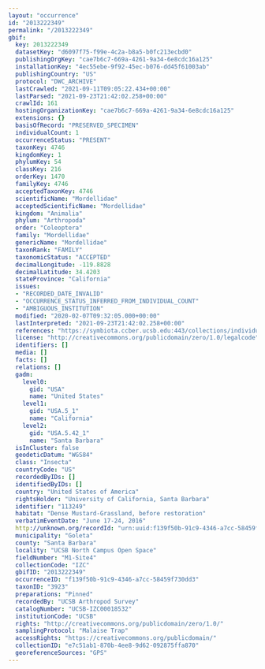 ```yaml
---
layout: "occurrence"
id: "2013222349"
permalink: "/2013222349"
gbif:
  key: 2013222349
  datasetKey: "d6097f75-f99e-4c2a-b8a5-b0fc213ecbd0"
  publishingOrgKey: "cae7b6c7-669a-4261-9a34-6e8cdc16a125"
  installationKey: "4ec55ebe-9f92-45ec-b076-dd45f61003ab"
  publishingCountry: "US"
  protocol: "DWC_ARCHIVE"
  lastCrawled: "2021-09-11T09:05:22.434+00:00"
  lastParsed: "2021-09-23T21:42:02.258+00:00"
  crawlId: 161
  hostingOrganizationKey: "cae7b6c7-669a-4261-9a34-6e8cdc16a125"
  extensions: {}
  basisOfRecord: "PRESERVED_SPECIMEN"
  individualCount: 1
  occurrenceStatus: "PRESENT"
  taxonKey: 4746
  kingdomKey: 1
  phylumKey: 54
  classKey: 216
  orderKey: 1470
  familyKey: 4746
  acceptedTaxonKey: 4746
  scientificName: "Mordellidae"
  acceptedScientificName: "Mordellidae"
  kingdom: "Animalia"
  phylum: "Arthropoda"
  order: "Coleoptera"
  family: "Mordellidae"
  genericName: "Mordellidae"
  taxonRank: "FAMILY"
  taxonomicStatus: "ACCEPTED"
  decimalLongitude: -119.8828
  decimalLatitude: 34.4203
  stateProvince: "California"
  issues:
  - "RECORDED_DATE_INVALID"
  - "OCCURRENCE_STATUS_INFERRED_FROM_INDIVIDUAL_COUNT"
  - "AMBIGUOUS_INSTITUTION"
  modified: "2020-02-07T09:32:05.000+00:00"
  lastInterpreted: "2021-09-23T21:42:02.258+00:00"
  references: "https://symbiota.ccber.ucsb.edu:443/collections/individual/index.php?occid=113249"
  license: "http://creativecommons.org/publicdomain/zero/1.0/legalcode"
  identifiers: []
  media: []
  facts: []
  relations: []
  gadm:
    level0:
      gid: "USA"
      name: "United States"
    level1:
      gid: "USA.5_1"
      name: "California"
    level2:
      gid: "USA.5.42_1"
      name: "Santa Barbara"
  isInCluster: false
  geodeticDatum: "WGS84"
  class: "Insecta"
  countryCode: "US"
  recordedByIDs: []
  identifiedByIDs: []
  country: "United States of America"
  rightsHolder: "University of California, Santa Barbara"
  identifier: "113249"
  habitat: "Dense Mustard-Grassland, before restoration"
  verbatimEventDate: "June 17-24, 2016"
  http://unknown.org/recordId: "urn:uuid:f139f50b-91c9-4346-a7cc-58459f730dd3"
  municipality: "Goleta"
  county: "Santa Barbara"
  locality: "UCSB North Campus Open Space"
  fieldNumber: "M1-Site4"
  collectionCode: "IZC"
  gbifID: "2013222349"
  occurrenceID: "f139f50b-91c9-4346-a7cc-58459f730dd3"
  taxonID: "3923"
  preparations: "Pinned"
  recordedBy: "UCSB Arthropod Survey"
  catalogNumber: "UCSB-IZC00018532"
  institutionCode: "UCSB"
  rights: "http://creativecommons.org/publicdomain/zero/1.0/"
  samplingProtocol: "Malaise Trap"
  accessRights: "https://creativecommons.org/publicdomain/"
  collectionID: "e7c51ab1-870b-4ee8-9d62-092875ffa870"
  georeferenceSources: "GPS"
---
```

